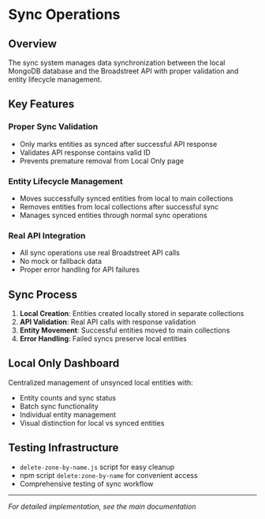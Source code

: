 # Sync Operations

## Overview

The sync system manages data synchronization between the local MongoDB database and the Broadstreet API with proper validation and entity lifecycle management.

## Key Features

### Proper Sync Validation
- Only marks entities as synced after successful API response
- Validates API response contains valid ID
- Prevents premature removal from Local Only page

### Entity Lifecycle Management
- Moves successfully synced entities from local to main collections
- Removes entities from local collections after successful sync
- Manages synced entities through normal sync operations

### Real API Integration
- All sync operations use real Broadstreet API calls
- No mock or fallback data
- Proper error handling for API failures

## Sync Process

1. **Local Creation**: Entities created locally stored in separate collections
2. **API Validation**: Real API calls with response validation
3. **Entity Movement**: Successful entities moved to main collections
4. **Error Handling**: Failed syncs preserve local entities

## Local Only Dashboard

Centralized management of unsynced local entities with:
- Entity counts and sync status
- Batch sync functionality
- Individual entity management
- Visual distinction for local vs synced entities

## Testing Infrastructure

- `delete-zone-by-name.js` script for easy cleanup
- npm script `delete:zone-by-name` for convenient access
- Comprehensive testing of sync workflow

---

*For detailed implementation, see the main documentation*